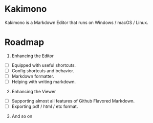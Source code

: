 # Kakimono 

Kakimono is a Markdown Editor that runs on Windows / macOS / Linux.

# Roadmap

1. Enhancing the Editor
  - [ ] Equipped with useful shortcuts.
  - [ ] Config shortcuts and behavior.
  - [ ] Markdown formatter.
  - [ ] Helping with writing markdown.

2. Enhancing the Viewer
  - [ ] Supporting almost all features of Github Flavored Markdown.
  - [ ] Exporting pdf / html / etc format.

3. And so on
